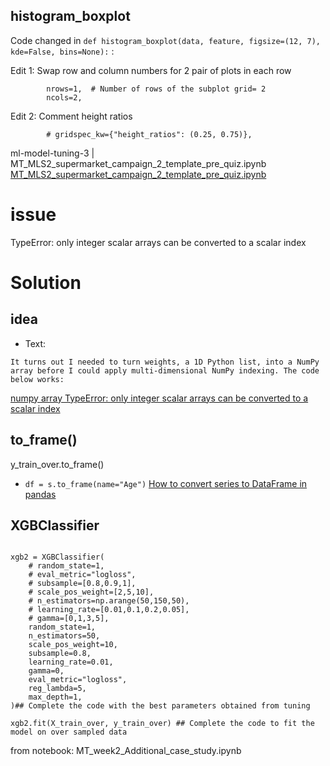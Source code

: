 ## histogram_boxplot
Code changed in `def histogram_boxplot(data, feature, figsize=(12, 7), kde=False, bins=None):` :

Edit 1: Swap row and column numbers for 2 pair of plots in each row
```
        nrows=1,  # Number of rows of the subplot grid= 2
        ncols=2,
```
Edit 2: Comment height ratios
```
        # gridspec_kw={"height_ratios": (0.25, 0.75)},
```

ml-model-tuning-3 | MT_MLS2_supermarket_campaign_2_template_pre_quiz.ipynb [MT_MLS2_supermarket_campaign_2_template_pre_quiz.ipynb](https://github.com/CoderSales/ml-model-tuning-3/commit/fa888f7dff3ac00ae77ec912abb8c82442273118)

# issue
TypeError: only integer scalar arrays can be converted to a scalar index

# Solution
## idea
- Text:

```
It turns out I needed to turn weights, a 1D Python list, into a NumPy array before I could apply multi-dimensional NumPy indexing. The code below works:
```

[numpy array TypeError: only integer scalar arrays can be converted to a scalar index](https://stackoverflow.com/questions/46902367/numpy-array-typeerror-only-integer-scalar-arrays-can-be-converted-to-a-scalar-i)

## to_frame()
y_train_over.to_frame()
- `df = s.to_frame(name="Age")` [How to convert series to DataFrame in pandas](https://www.educative.io/answers/how-to-convert-series-to-dataframe-in-pandas)


## XGBClassifier

```

xgb2 = XGBClassifier(
    # random_state=1,
    # eval_metric="logloss",
    # subsample=[0.8,0.9,1],
    # scale_pos_weight=[2,5,10],
    # n_estimators=np.arange(50,150,50),
    # learning_rate=[0.01,0.1,0.2,0.05],
    # gamma=[0,1,3,5],
    random_state=1,
    n_estimators=50,
    scale_pos_weight=10,
    subsample=0.8,
    learning_rate=0.01,
    gamma=0,
    eval_metric="logloss",
    reg_lambda=5,
    max_depth=1,
)## Complete the code with the best parameters obtained from tuning

xgb2.fit(X_train_over, y_train_over) ## Complete the code to fit the model on over sampled data

```

from notebook:
MT_week2_Additional_case_study.ipynb